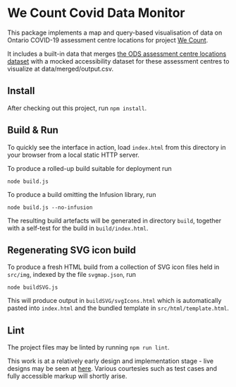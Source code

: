 # We Count Covid Data Monitor

This package implements a map and query-based visualisation of data on Ontario COVID-19 assessment centre locations for
project [We Count](https://wecount.inclusivedesign.ca/).

It includes a built-in data that merges [the ODS assessment centre locations dataset](https://data.ontario.ca/dataset/covid-19-assessment-centre-locations)
with a mocked accessibility dataset for these assessment centres to visualize at data/merged/output.csv.

## Install

After checking out this project, run `npm install`.

## Build & Run

To quickly see the interface in action, load `index.html` from this directory in your browser from a local static HTTP server.

To produce a rolled-up build suitable for deployment run

    node build.js

To produce a build omitting the Infusion library, run

    node build.js --no-infusion

The resulting build artefacts will be generated in directory `build`, together with a self-test for the build in
`build/index.html`.

## Regenerating SVG icon build

To produce a fresh HTML build from a collection of SVG icon files held in `src/img`, indexed by the file `svgmap.json`, run

    node buildSVG.js

This will produce output in `buildSVG/svgIcons.html` which is automatically pasted into `index.html` and the
bundled template in `src/html/template.html`.

## Lint

The project files may be linted by running `npm run lint`.

This work is at a relatively early design and implementation stage - live designs may be seen at
[here](https://www.figma.com/file/0lcLol3X5MmOXackT2YbHJ/WeCount-website?node-id=2291%3A0).
Various courtesies such as test cases and fully accessible markup will shortly arise.
